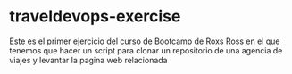 # traveldevops-exercise
Este es el primer ejercicio del curso de Bootcamp de Roxs Ross en el que tenemos que hacer un script para clonar un repositorio de una agencia de viajes y levantar la pagina web relacionada
